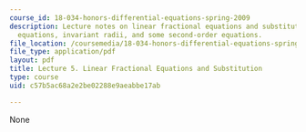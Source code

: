 ```yaml
---
course_id: 18-034-honors-differential-equations-spring-2009
description: Lecture notes on linear fractional equations and substitution, homogeneous
  equations, invariant radii, and some second-order equations.
file_location: /coursemedia/18-034-honors-differential-equations-spring-2009/c57b5ac68a2e2be02288e9aeabbe17ab_MIT18_034s09_lec05.pdf
file_type: application/pdf
layout: pdf
title: Lecture 5. Linear Fractional Equations and Substitution
type: course
uid: c57b5ac68a2e2be02288e9aeabbe17ab

---
```

None